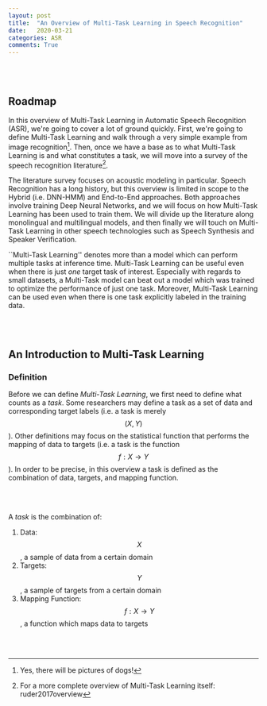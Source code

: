 ```yaml
---
layout: post
title:  "An Overview of Multi-Task Learning in Speech Recognition"
date:   2020-03-21
categories: ASR
comments: True
---
```


<br><br>

## Roadmap

In this overview of Multi-Task Learning in Automatic Speech Recognition (ASR), we're going to cover a lot of ground quickly. First, we're going to define Multi-Task Learning and walk through a very simple example from image recognition[^1]. Then, once we have a base as to what Multi-Task Learning is and what constitutes a task, we will move into a survey of the speech recognition literature[^2].

The literature survey focuses on acoustic modeling in particular. Speech Recognition has a long history, but this overview is limited in scope to the Hybrid (i.e. DNN-HMM) and End-to-End approaches. Both approaches involve training Deep Neural Networks, and we will focus on how Multi-Task Learning has been used to train them. We will divide up the literature along monolingual and multilingual models, and then finally we will touch on Multi-Task Learning in other speech technologies such as Speech Synthesis and Speaker Verification.

``Multi-Task Learning'' denotes more than a model which can perform multiple tasks at inference time. Multi-Task Learning can be useful even when there is just *one* target task of interest. Especially with regards to small datasets, a Multi-Task model can beat out a model which was trained to optimize the performance of just one task. Moreover, Multi-Task Learning can be used even when there is one task explicitly labeled in the training data.

[^1]: Yes, there will be pictures of dogs!
[^2]: For a more complete overview of Multi-Task Learning itself: ruder2017overview

<br><br>

## An Introduction to Multi-Task Learning

### Definition

Before we can define *Multi-Task Learning*, we first need to define what counts as a *task*. Some researchers may define a task as a set of data and corresponding target labels (i.e. a task is merely $$(X,Y)$$). Other definitions may focus on the statistical function that performs the mapping of data to targets (i.e. a task is the function $$f: X \rightarrow Y$$). In order to be precise, in this overview a task is defined as the combination of data, targets, and mapping function.

<br><br>

A *task* is the combination of:

1. Data: $$X$$, a sample of data from a certain domain
2. Targets: $$Y$$, a sample of targets from a certain domain
3. Mapping Function: $$f: X \rightarrow Y$$, a function which maps data to targets 

<br><br>


